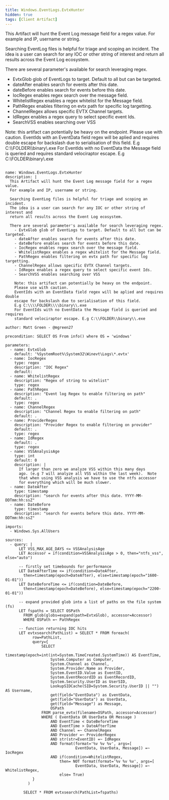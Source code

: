 ```yaml
---
title: Windows.EventLogs.EvtxHunter
hidden: true
tags: [Client Artifact]
---
```


This Artifact will hunt the Event Log message field for a regex value.
For example and IP, username or string.

Searching EventLog files is helpful for triage and scoping an incident.
The idea is a user can search for any IOC or other string of interest and
return all results across the Event Log ecosystem.

There are several parameter's available for search leveraging regex.
  - EvtxGlob glob of EventLogs to target. Default to all but can be targeted.
  - dateAfter enables search for events after this date.
  - dateBefore enables search for events before this date.
  - IocRegex enables regex search over the message field.
  - WhitelistRegex enables a regex whitelist for the Message field.
  - PathRegex enables filtering on evtx path for specific log targetting.
  - ChannelRegex allows specific EVTX Channel targets.
  - IdRegex enables a regex query to select specific event Ids.
  - SearchVSS enables searching over VSS

  Note: this artifact can potentially be heavy on the endpoint.
  Please use with caution.
  EventIds with an EventData field regex will be aplied and requires double
  escape for backslash due to serialisation of this field.
  E.g C:\\\\FOLDER\\\\binary\\.exe
  For EventIds with no EventData the Message field is queried and requires
  standard velociraptor escape. E.g C:\\FOLDER\\binary\\.exe


<pre><code class="language-yaml">
name: Windows.EventLogs.EvtxHunter
description: |
  This Artifact will hunt the Event Log message field for a regex value.
  For example and IP, username or string.

  Searching EventLog files is helpful for triage and scoping an incident.
  The idea is a user can search for any IOC or other string of interest and
  return all results across the Event Log ecosystem.

  There are several parameter's available for search leveraging regex.
    - EvtxGlob glob of EventLogs to target. Default to all but can be targeted.
    - dateAfter enables search for events after this date.
    - dateBefore enables search for events before this date.
    - IocRegex enables regex search over the message field.
    - WhitelistRegex enables a regex whitelist for the Message field.
    - PathRegex enables filtering on evtx path for specific log targetting.
    - ChannelRegex allows specific EVTX Channel targets.
    - IdRegex enables a regex query to select specific event Ids.
    - SearchVSS enables searching over VSS

    Note: this artifact can potentially be heavy on the endpoint.
    Please use with caution.
    EventIds with an EventData field regex will be aplied and requires double
    escape for backslash due to serialisation of this field.
    E.g C:\\\\FOLDER\\\\binary\\.exe
    For EventIds with no EventData the Message field is queried and requires
    standard velociraptor escape. E.g C:\\FOLDER\\binary\\.exe

author: Matt Green - @mgreen27

precondition: SELECT OS From info() where OS = 'windows'

parameters:
  - name: EvtxGlob
    default: '%SystemRoot%\System32\Winevt\Logs\*.evtx'
  - name: IocRegex
    type: regex
    description: "IOC Regex"
    default:
  - name: WhitelistRegex
    description: "Regex of string to witelist"
    type: regex
  - name: PathRegex
    description: "Event log Regex to enable filtering on path"
    default: .
    type: regex
  - name: ChannelRegex
    description: "Channel Regex to enable filtering on path"
    default: .
  - name: ProviderRegex
    description: "Provider Regex to enable filtering on provider"
    default: .
    type: regex
  - name: IdRegex
    default: .
    type: regex
  - name: VSSAnalysisAge
    type: int
    default: 0
    description: |
      If larger than zero we analyze VSS within this many days
      ago. (e.g 7 will analyze all VSS within the last week).  Note
      that when using VSS analysis we have to use the ntfs accessor
      for everything which will be much slower.
  - name: DateAfter
    type: timestamp
    description: "search for events after this date. YYYY-MM-DDTmm:hh:ssZ"
  - name: DateBefore
    type: timestamp
    description: "search for events before this date. YYYY-MM-DDTmm:hh:ssZ"

imports:
  - Windows.Sys.AllUsers

sources:
  - query: |
      LET VSS_MAX_AGE_DAYS &lt;= VSSAnalysisAge
      LET Accessor = if(condition=VSSAnalysisAge &gt; 0, then="ntfs_vss", else="auto")

      -- firstly set timebounds for performance
      LET DateAfterTime &lt;= if(condition=DateAfter,
        then=timestamp(epoch=DateAfter), else=timestamp(epoch="1600-01-01"))
      LET DateBeforeTime &lt;= if(condition=DateBefore,
        then=timestamp(epoch=DateBefore), else=timestamp(epoch="2200-01-01"))

      -- expand provided glob into a list of paths on the file system (fs)
      LET fspaths = SELECT OSPath
        FROM glob(globs=expand(path=EvtxGlob), accessor=Accessor)
        WHERE OSPath =~ PathRegex

      -- function returning IOC hits
      LET evtxsearch(PathList) = SELECT * FROM foreach(
            row=PathList,
            query={
                SELECT
                    timestamp(epoch=int(int=System.TimeCreated.SystemTime)) AS EventTime,
                    System.Computer as Computer,
                    System.Channel as Channel,
                    System.Provider.Name as Provider,
                    System.EventID.Value as EventID,
                    System.EventRecordID as EventRecordID,
                    System.Security.UserID as UserSID,
                    LookupSIDCache(SID=System.Security.UserID || "") AS Username,
                    get(field="EventData") as EventData,
                    get(field="UserData") as UserData,
                    get(field="Message") as Message,
                    OSPath
                FROM parse_evtx(filename=OSPath, accessor=Accessor)
                WHERE ( EventData OR UserData OR Message )
                    AND EventTime &lt; DateBeforeTime
                    AND EventTime &gt; DateAfterTime
                    AND Channel =~ ChannelRegex
                    AND Provider =~ ProviderRegex
                    AND str(str=EventID) =~ IdRegex
                    AND format(format='%v %v %v', args=[
                               EventData, UserData, Message]) =~ IocRegex
                    AND if(condition=WhitelistRegex,
                        then= NOT format(format='%v %v %v', args=[
                               EventData, UserData, Message]) =~ WhitelistRegex,
                        else= True)
            }
          )

        SELECT * FROM evtxsearch(PathList=fspaths)

</code></pre>

